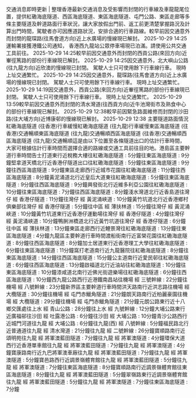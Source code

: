 交通消息即時更新 | 整理香港最新交通消息及受影響而封閉的行車線及車龍龍尾位置，提供紅磡海底隧道、西區海底隧道、東區海底隧道、屯門公路、東區走廊等多條主要隧道及幹道路面行車狀況，讓大家放假出門前、返工前更清楚掌握路況及計算出門時間，駕駛者亦可因應道路狀況，安排合適的行車路線。較早前因交通意外而封閉的龍琛路(往馬會道方向)近上水廣場的慢線現已解封。 2025-10-29 14:25運輸署接獲港鐵公司通知， 香港西九龍站公眾停車場現已泊滿。請使用公共交通工具前往。 2025-10-29 14:25較早前因交通意外而封閉的西貢公路(來回方向)近輋徑篤路的部份行車線現已解封。 2025-10-29 14:25因交通意外，北大嶼山公路(往九龍方向)近欣澳的慢線現已封閉。 駕駛人士只可使用餘下行車線行車。 現時上址交通繁忙。 2025-10-29 14:25因交通意外，龍琛路(往馬會道方向)近上水廣場的慢線現已封閉。 駕駛人士只可使用餘下行車線行車。 現時上址交通繁忙。 2025-10-29 14:19因交通意外，西貢公路(來回方向)近輋徑篤路的部份行車線現已封閉。 駕駛人士只可使用餘下行車線行車。 現時上址交通繁忙。 2025-10-29 13:59較早前因交通意外而封閉的清水灣道(往西貢方向)近牛池灣街市及熟食中心的部份行車線現已解封。 2025-10-29 12:38較早前因緊急路面維修而封閉的沙田路(往大埔方向)近博康邨的慢線現已解封。 2025-10-29 12:38 主要隧道路面情況紅磡海底隧道 (往香港)行車緩慢紅磡海底隧道 (往九龍)行車緩慢東區海底隧道 (往香港)交通暢順東區海底隧道 (往九龍)交通暢順西區海底隧道 (往香港)交通暢順西區海底隧道 (往九龍)交通暢順這是由以下位置至各條隧道出口的估計行車時間，大家可根據估計行車時間而選擇合適的路線或交通工具前往目的地。港島區主要幹道行車時間告士打道東行近稅務大樓往紅磡海底隧道 : 5分鐘往東區海底隧道 : 9分鐘堅拿道天橋北行近香港仔隧道出口往紅磡海底隧道 : 5分鐘往東區海底隧道 : 9分鐘往西區海底隧道 : 9分鐘東區走廊西行近城市花園往紅磡海底隧道 : 11分鐘往西區海底隧道 : 8分鐘黃泥涌道北行近皇后大道東往紅磡海底隧道 : 5分鐘往東區海底隧道 : 9分鐘往西區海底隧道 : 9分鐘興發街北行近維多利亞公園往紅磡海底隧道 : 10分鐘往東區海底隧道 : 7分鐘往西區海底隧道 : 8分鐘淺水灣道北行近香島道往灣仔 經 香港仔隧道 : 11分鐘往灣仔 經 黃泥涌峽道 : 10分鐘黃竹坑道北行近香港鄉村俱樂部往灣仔 經 香港仔隧道 : 5分鐘往中區 經 薄扶林道 : 15分鐘往灣仔 經 黃泥涌峽道 : 10分鐘黃竹坑道東行近香港仔運動場往灣仔 經 香港仔隧道 : 4分鐘往灣仔 經 黃泥涌峽道 : 10分鐘鴨脷洲橋道北行近黃竹坑道往灣仔 經 香港仔隧道 : 6分鐘往中區 經 薄扶林道 : 13分鐘東區走廊西行近鯉景灣往紅磡海底隧道 : 13分鐘往東區海底隧道 : 4分鐘九龍區主要幹道行車時間渡船街南行近富榮花園往紅磡海底隧道 : 8分鐘往西區海底隧道 : 8分鐘加士居道東行近香港理工大學往紅磡海底隧道 : 6分鐘往東區海底隧道 : 11分鐘窩打老道南行近九龍醫院往紅磡海底隧道 : 8分鐘往東區海底隧道 : 14分鐘往西區海底隧道 : 15分鐘公主道南行近愛民邨往紅磡海底隧道 : 6分鐘往西區海底隧道 : 13分鐘啟福道北行近油站往紅磡海底隧道 : 10分鐘往東區海底隧道 : 10分鐘漆咸道北南行近佛光街遊樂場往紅磡海底隧道 : 6分鐘往西區海底隧道 : 10分鐘西九龍公路西行近港鐵南昌站往機場 經 三號幹線 : 22分鐘往機場 經 八號幹線 : 23分鐘新界區主要幹道行車時間洪天路南行近洪志路往機場 經 大欖隧道 : 30分鐘往機場 經 屯門赤鱲角隧道 : 21分鐘朗天路南行近柏麗豪園往機場 經 大欖隧道 : 29分鐘往機場 經 屯門赤鱲角隧道 : 21分鐘元朗公路東行近十八鄉交匯處往上水 經 青山公路 : 28分鐘往上水 經 九號幹線 : 12分鐘大埔公路東行近廣福邨往沙田 經 吐露港公路 : 6分鐘往沙田 經 大埔公路 : 10分鐘青沙公路西行近城門河道往九龍 經 大埔公路 : 6分鐘往九龍(西) 經 八號幹線 : 5分鐘福民路北行近普通道往九龍 經 清水灣道 : 21分鐘往九龍 經 二號幹線 : 26分鐘寶順路南行近頌明苑往九龍 經 將軍澳藍田隧道 : 7分鐘往九龍 經 將軍澳隧道 : 4分鐘環保大道西行近香港單車館往九龍 經 將軍澳藍田隧道 : 7分鐘往九龍 經 將軍澳隧道 : 4分鐘寶康路南行近九巴將軍澳車廠往九龍 經 將軍澳藍田隧道 : 7分鐘往九龍 經 將軍澳隧道 : 5分鐘寶邑路西行近調景嶺體育館往九龍 經 將軍澳藍田隧道 : 5分鐘往九龍 經 將軍澳隧道 : 7分鐘往東區海底隧道 : 8分鐘寶順路南行近調景嶺體育館往東區海底隧道 : 8分鐘往九龍 經 將軍澳藍田隧道 : 5分鐘翠嶺路東行近調景嶺體育館往九龍 經 將軍澳藍田隧道 : 5分鐘往九龍 經 將軍澳隧道 : 7分鐘往東區海底隧道 : 7分鐘